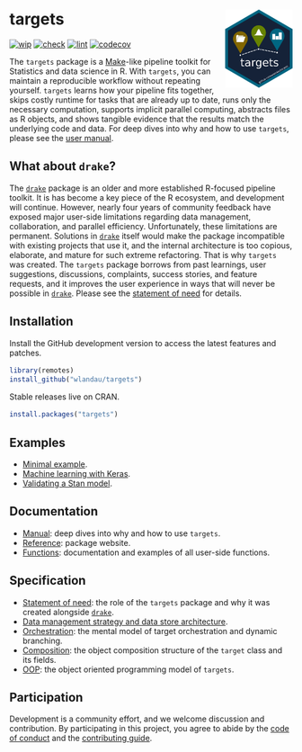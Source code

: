 
# targets <img src='man/figures/logo.png' align="right" height="139"/>

[![wip](https://www.repostatus.org/badges/latest/wip.svg)](https://www.repostatus.org/#wip)
[![check](https://github.com/wlandau/targets/workflows/check/badge.svg)](https://github.com/wlandau/targets/actions?query=workflow%3Acheck)
[![lint](https://github.com/wlandau/targets/workflows/lint/badge.svg)](https://github.com/wlandau/targets/actions?query=workflow%3Alint)
[![codecov](https://codecov.io/gh/wlandau/targets/branch/master/graph/badge.svg?token=3T5DlLwUVl)](https://codecov.io/gh/wlandau/targets)

The `targets` package is a
[Make](https://www.gnu.org/software/make/)-like pipeline toolkit for
Statistics and data science in R. With `targets`, you can maintain a
reproducible workflow without repeating yourself. `targets` learns how
your pipeline fits together, skips costly runtime for tasks that are
already up to date, runs only the necessary computation, supports
implicit parallel computing, abstracts files as R objects, and shows
tangible evidence that the results match the underlying code and data.
For deep dives into why and how to use `targets`, please see the [user
manual](https://wlandau.github.io/targets-manual).

## What about `drake`?

The [`drake`](https://github.com/ropensci/drake) package is an older and
more established R-focused pipeline toolkit. It is has become a key
piece of the R ecosystem, and development will continue. However, nearly
four years of community feedback have exposed major user-side
limitations regarding data management, collaboration, and parallel
efficiency. Unfortunately, these limitations are permanent. Solutions in
[`drake`](https://github.com/ropensci/drake) itself would make the
package incompatible with existing projects that use it, and the
internal architecture is too copious, elaborate, and mature for such
extreme refactoring. That is why `targets` was created. The `targets`
package borrows from past learnings, user suggestions, discussions,
complaints, success stories, and feature requests, and it improves the
user experience in ways that will never be possible in
[`drake`](https://github.com/ropensci/drake). Please see the [statement
of need](https://wlandau.github.io/targets/articles/need.html) for
details.

## Installation

Install the GitHub development version to access the latest features and
patches.

``` r
library(remotes)
install_github("wlandau/targets")
```

Stable releases live on CRAN.

``` r
install.packages("targets")
```

## Examples

  - [Minimal example](https://github.com/wlandau/targets-minimal).
  - [Machine learning with
    Keras](https://github.com/wlandau/targets-keras).
  - [Validating a Stan model](https://github.com/wlandau/targets-stan).

## Documentation

  - [Manual](https://wlandau.github.io/targets-manual): deep dives into
    why and how to use `targets`.
  - [Reference](https://wlandau.github.io/targets/): package website.
  - [Functions](https://wlandau.github.io/targets/reference/index.html):
    documentation and examples of all user-side functions.

## Specification

  - [Statement of
    need](https://wlandau.github.io/targets/articles/need.html): the
    role of the `targets` package and why it was created alongside
    [`drake`](https://github.com/ropensci/drake).
  - [Data management strategy and data store
    architecture](https://wlandau.github.io/targets/articles/need.html).
  - [Orchestration](https://wlandau.github.io/targets/articles/orchestration.html):
    the mental model of target orchestration and dynamic
    branching.
  - [Composition](https://wlandau.github.io/targets/articles/composition.html):
    the object composition structure of the `target` class and its
    fields.
  - [OOP](https://wlandau.github.io/targets/articles/oop.html): the
    object oriented programming model of `targets`.

## Participation

Development is a community effort, and we welcome discussion and
contribution. By participating in this project, you agree to abide by
the [code of
conduct](https://github.com/wlandau/targets/blob/master/CODE_OF_CONDUCT.md)
and the [contributing
guide](https://github.com/wlandau/targets/blob/master/CONTRIBUTING.md).
